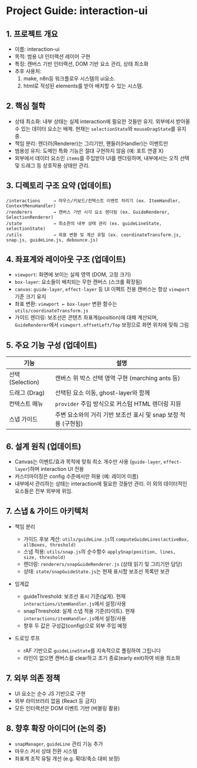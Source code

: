 # Project Guide: interaction-ui

## 1. 프로젝트 개요

- 이름: interaction-ui
- 목적: 범용 UI 인터랙션 레이어 구현
- 특징: 캔버스 기반 인터랙션, DOM 기반 요소 관리, 상태 최소화
- 추후 사용처: 
    1. make, n8n등 워크플로우 시스템의 ui요소.
    2. html로 작성된 elements를 받아 배치할 수 있는 시스템.

## 2. 핵심 철학

- 상태 최소화: 내부 상태는 실제 interaction에 필요한 것들만 유지. 외부에서 받아올 수 있는 데이터 요소는 배제. 현재는  `selectionState`와 `mouseDragState`를 유지 중.
- 책임 분리: 렌더러(Renderer)는 그리기만, 핸들러(Handler)는 이벤트만
- 범용성 유지: 도메인 특화 기능은 절대 구현하지 않음 (예: 포트 연결 X)
- 외부에서 데이터 요소인 `items`를 주입받아 UI를 렌더링하며, 내부에서는 오직 선택 및 드래그 등 상호작용 상태만 관리.

## 3. 디렉토리 구조 요약 (업데이트)

```
/interactions     → 마우스/키보드/컨텍스트 이벤트 처리기 (ex. ItemHandler, ContextMenuHandler)
/renderers        → 캔버스 기반 시각 요소 렌더링 (ex. GuideRenderer, SelectionRenderer)
/state            → 최소한의 내부 상태 관리 (ex. guideLineState, selectionState)
/utils            → 좌표 변환 및 계산 유틸 (ex. coordinateTransform.js, snap.js, guideLine.js, debounce.js)
```

## 4. 좌표계와 레이아웃 구조 (업데이트)

- `viewport`: 화면에 보이는 실제 영역 (DOM, 고정 크기)
- `box-layer`: 요소들이 배치되는 무한 캔버스 (스크롤 확장됨)
- `canvas`: `guide-layer`, `effect-layer` 등 UI 이펙트 전용 캔버스는 항상 `viewport` 기준 크기 유지
- 좌표 변환: `viewport ↔ box-layer` 변환 함수는 `utils/coordinateTransform.js`
- 가이드 렌더링: 보조선은 콘텐츠 좌표계(position)에 대해 계산되며, `GuideRenderer`에서 `viewport.offsetLeft/Top` 보정으로 화면 위치에 맞춰 그림

## 5. 주요 기능 구성 (업데이트)

| 기능 | 설명 |
|------|------|
| 선택 (Selection) | 캔버스 위 박스 선택 영역 구현 (marching ants 등) |
| 드래그 (Drag) | 선택된 요소 이동, ghost-layer와 함께 |
| 컨텍스트 메뉴 | `provider` 주입 방식으로 커스텀 HTML 렌더링 지원 |
| 스냅 가이드 | 주변 요소와의 거리 기반 보조선 표시 및 snap 보정 적용 (구현됨) |

## 6. 설계 원칙 (업데이트)

- Canvas는 이벤트/효과 목적에 맞춰 최소 개수만 사용 (`guide-layer`, `effect-layer`)하며 interaction UI 전용
- 커스터마이징은 config 수준에서만 허용 (예: 레이어 이름)
- 내부에서 관리하는 상태는 interaction에 필요한 것들만 관리. 이 외의 데이터적인 요소들은 전부 외부에 위임.

## 7. 스냅 & 가이드 아키텍처

- 책임 분리
  - 가이드 후보 계산: `utils/guideLine.js`의 `computeGuideLines(activeBox, allBoxes, threshold)`
  - 스냅 적용: `utils/snap.js`의 순수함수 `applySnap(position, lines, size, threshold)`
  - 렌더링: `renderers/snapGuideRenderer.js` (상태 읽기 및 그리기만 담당)
  - 상태: `state/snapGuideState.js`는 현재 표시할 보조선 목록만 보관

- 임계값
  - guideThreshold: 보조선 표시 기준(넓게). 현재 `interactions/itemHandler.js`에서 설정/사용
  - snapThreshold: 실제 스냅 적용 기준(타이트). 현재 `interactions/itemHandler.js`에서 설정/사용
  - 향후 두 값은 구성값(config)으로 외부 주입 예정

- 드로잉 루프
  - rAF 기반으로 `guideLineState`를 지속적으로 폴링하여 그립니다
  - 라인이 없으면 캔버스를 clear하고 조기 종료(early exit)하여 비용 최소화

## 7. 외부 의존 정책

- UI 요소는 순수 JS 기반으로 구현
- 외부 라이브러리 없음 (React 등 금지)
- 모든 인터랙션은 DOM 이벤트 기반 (버블링 활용)

## 8. 향후 확장 아이디어 (논의 중)

- `snapManager`, `guideLine` 관리 기능 추가
- 마우스 커서 상태 전환 시스템
- 좌표계 조작 유틸 개선 (e.g. 확대/축소 대비 보정)

